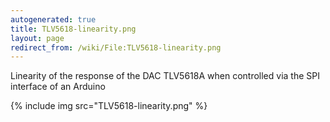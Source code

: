 ```yaml
---
autogenerated: true
title: TLV5618-linearity.png
layout: page
redirect_from: /wiki/File:TLV5618-linearity.png
---
```


Linearity of the response of the DAC TLV5618A when controlled via the
SPI interface of an Arduino

{% include img src="TLV5618-linearity.png" %}

